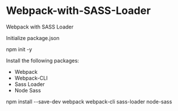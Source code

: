 # Webpack-with-SASS-Loader
Webpack with SASS Loader

Initialize package.json

npm init -y

Install the following packages:
- Webpack
- Webpack-CLI
- Sass Loader
- Node Sass

npm install --save-dev webpack webpack-cli sass-loader node-sass
